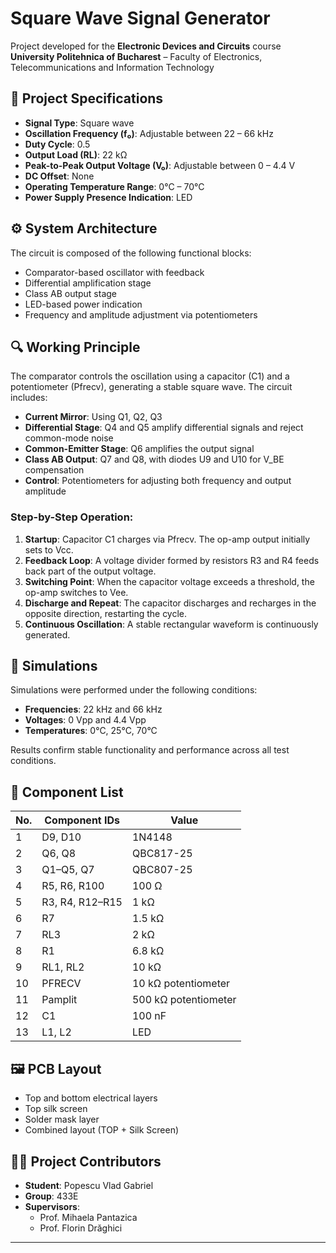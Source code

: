 # Square Wave Signal Generator

Project developed for the **Electronic Devices and Circuits** course  
**University Politehnica of Bucharest** – Faculty of Electronics, Telecommunications and Information Technology

## 📌 Project Specifications

- **Signal Type**: Square wave
- **Oscillation Frequency (f₀)**: Adjustable between 22 – 66 kHz
- **Duty Cycle**: 0.5
- **Output Load (RL)**: 22 kΩ
- **Peak-to-Peak Output Voltage (V₀)**: Adjustable between 0 – 4.4 V
- **DC Offset**: None
- **Operating Temperature Range**: 0°C – 70°C
- **Power Supply Presence Indication**: LED

## ⚙️ System Architecture

The circuit is composed of the following functional blocks:
- Comparator-based oscillator with feedback
- Differential amplification stage
- Class AB output stage
- LED-based power indication
- Frequency and amplitude adjustment via potentiometers

## 🔍 Working Principle

The comparator controls the oscillation using a capacitor (C1) and a potentiometer (Pfrecv), generating a stable square wave. The circuit includes:

- **Current Mirror**: Using Q1, Q2, Q3
- **Differential Stage**: Q4 and Q5 amplify differential signals and reject common-mode noise
- **Common-Emitter Stage**: Q6 amplifies the output signal
- **Class AB Output**: Q7 and Q8, with diodes U9 and U10 for V_BE compensation
- **Control**: Potentiometers for adjusting both frequency and output amplitude

### Step-by-Step Operation:

1. **Startup**: Capacitor C1 charges via Pfrecv. The op-amp output initially sets to Vcc.
2. **Feedback Loop**: A voltage divider formed by resistors R3 and R4 feeds back part of the output voltage.
3. **Switching Point**: When the capacitor voltage exceeds a threshold, the op-amp switches to Vee.
4. **Discharge and Repeat**: The capacitor discharges and recharges in the opposite direction, restarting the cycle.
5. **Continuous Oscillation**: A stable rectangular waveform is continuously generated.

## 🧪 Simulations

Simulations were performed under the following conditions:
- **Frequencies**: 22 kHz and 66 kHz
- **Voltages**: 0 Vpp and 4.4 Vpp
- **Temperatures**: 0°C, 25°C, 70°C

Results confirm stable functionality and performance across all test conditions.

## 🧱 Component List

| No. | Component IDs        | Value           |
|-----|-----------------------|------------------|
| 1   | D9, D10               | 1N4148           |
| 2   | Q6, Q8                | QBC817-25        |
| 3   | Q1–Q5, Q7             | QBC807-25        |
| 4   | R5, R6, R100          | 100 Ω            |
| 5   | R3, R4, R12–R15       | 1 kΩ             |
| 6   | R7                    | 1.5 kΩ           |
| 7   | RL3                   | 2 kΩ             |
| 8   | R1                    | 6.8 kΩ           |
| 9   | RL1, RL2              | 10 kΩ            |
| 10  | PFRECV                | 10 kΩ potentiometer |
| 11  | Pamplit               | 500 kΩ potentiometer |
| 12  | C1                    | 100 nF           |
| 13  | L1, L2                | LED              |

## 🖼️ PCB Layout

- Top and bottom electrical layers
- Top silk screen
- Solder mask layer
- Combined layout (TOP + Silk Screen)

## 👨‍🎓 Project Contributors

- **Student**: Popescu Vlad Gabriel  
- **Group**: 433E  
- **Supervisors**:  
  - Prof. Mihaela Pantazica  
  - Prof. Florin Drăghici  

---


